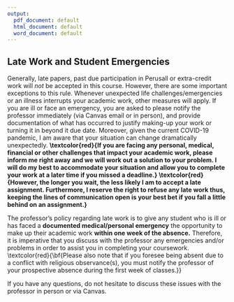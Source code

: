 ```yaml
---
output:
  pdf_document: default
  html_document: default
  word_document: default
---
```


## Late Work and Student Emergencies
Generally, late papers, past due participation in Perusall or extra-credit work will *not* be accepted in this course. However, there are some important exceptions to this rule. Whenever unexpected life challenges/emergencies or an illness interrupts your academic work, other measures will apply. If you are ill or face an emergency, you are asked to please notify the professor immediately (via Canvas email or in person), and provide documentation of what has occurred to justify making-up your work or turning it in beyond it due date. Moreover, given the current COVID-19 pandemic, I am aware that your situation can change dramatically unexpectedly. **\textcolor{red}{If you are facing any personal, medical, financial or other challenges that impact your academic work, please inform me right away and we will work out a solution to your problem. I will do my best to accommodate your situation and allow you to complete your work at a later time if you missed a deadline.} \textcolor{red}{However, the longer you wait, the less likely I am to accept a late assignment. Furthermore, I reserve the right to refuse any late work thus, keeping the lines of communication open is your best bet if you fall a little behind on an assignment.}** 

The professor’s policy regarding late work is to give any student who is ill or has faced a
**documented medical/personal emergency** the opportunity to make up their academic work **within one week of the absence.** Therefore, it is imperative that you discuss with the professor any emergencies and/or problems in order to assist you in completing your coursework. \textcolor{red}{\bf{Please also note that if you foresee being absent due to a conflict with religious observance(s), you must notify the professor of your prospective absence during the first week of classes.}}

If you have any questions, do not hesitate to discuss these issues with the professor in person or via Canvas.